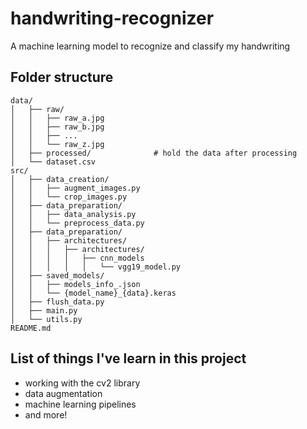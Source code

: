 # handwriting-recognizer
A machine learning model to recognize and classify my handwriting

## Folder structure
```text
data/
│   ├── raw/
│   │   ├── raw_a.jpg
│   │   ├── raw_b.jpg
│   │   ├── ...
│   │   └── raw_z.jpg
│   ├── processed/              # hold the data after processing
│   └── dataset.csv    
src/
│   ├── data_creation/
│   │   ├── augment_images.py
│   │   └── crop_images.py
│   ├── data_preparation/
│   │   ├── data_analysis.py
│   │   └── preprocess_data.py
│   ├── data_preparation/
│   │   ├── architectures/
│   │   │   ├── architectures/
│   │   │   │   ├── cnn_models
│   │   │   │   │   └── vgg19_model.py
│   ├── saved_models/
│   │   ├── models_info_.json
│   │   └── {model_name}_{data}.keras
│   ├── flush_data.py
│   ├── main.py
│   └── utils.py
README.md
```


## List of things I've learn in this project
- working with the cv2 library
- data augmentation
- machine learning pipelines
- and more!
